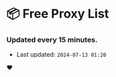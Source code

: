 # :package: Free Proxy List
### Updated every 15 minutes.

- Last updated: `2024-07-13 01:20`

:heart:

